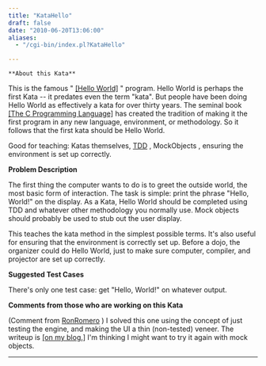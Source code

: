 ```yaml
---
title: "KataHello"
draft: false
date: "2010-06-20T13:06:00"
aliases:
  - "/cgi-bin/index.pl?KataHello"

---
```

    **About this Kata**

This is the famous " [\[Hello
World\]](http://en.wikipedia.org/wiki/Hello_world_program) " program.
Hello World is perhaps the first Kata -- it predates even the term
"kata". But people have been doing Hello World as effectively a kata for
over thirty years. The seminal book [\[The C Programming
Language\]](http://en.wikipedia.org/wiki/The_C_Programming_Language_%28book%29)
has created the tradition of making it the first program in any new
language, environment, or methodology. So it follows that the first kata
should be Hello World.

Good for teaching: Katas themselves, [TDD](/TestDrivenDevelopment) ,
MockObjects , ensuring the environment is set up correctly.

**Problem Description**

The first thing the computer wants to do is to greet the outside world,
the most basic form of interaction. The task is simple: print the phrase
"Hello, World!" on the display. As a Kata, Hello World should be
completed using TDD and whatever other methodology you normally use.
Mock objects should probably be used to stub out the user display.

This teaches the kata method in the simplest possible terms. It's also
useful for ensuring that the environment is correctly set up. Before a
dojo, the organizer could do Hello World, just to make sure computer,
compiler, and projector are set up correctly.

**Suggested Test Cases**

There's only one test case: get "Hello, World!" on whatever output.

**Comments from those who are working on this Kata**

(Comment from [RonRomero](/people/RonRomero) ) I solved this one using
the concept of just testing the engine, and making the UI a thin
(non-tested) veneer. The writeup is [\[on my
blog.\]](http://ziroby.wordpress.com/2010/04/18/tdd_hello_world) I'm
thinking I might want to try it again with mock objects.

------------------------------------------------------------------------
